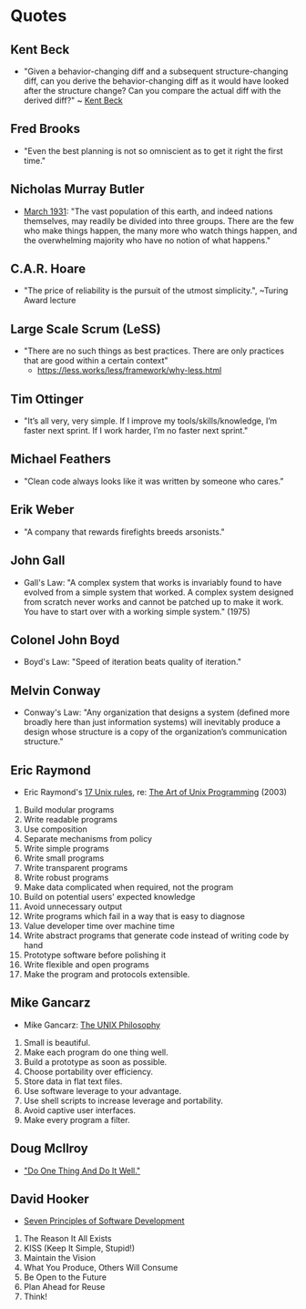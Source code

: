 
# Quotes


## Kent Beck

- "Given a behavior-changing diff and a subsequent structure-changing diff, can you derive the behavior-changing diff as it would have looked after the structure change? Can you compare the actual diff with the derived diff?" ~ [Kent Beck](https://twitter.com/KentBeck/status/1141744893200494592)


## Fred Brooks
- "Even the best planning is not so omniscient as to get it right the first time."


## Nicholas Murray Butler 
- [March 1931](https://quoteinvestigator.com/2018/07/05/make-happen/): "The vast population of this earth, and indeed nations themselves, may readily be divided into three groups. There are the few who make things happen, the many more who watch things happen, and the overwhelming majority who have no notion of what happens." 


## C.A.R. Hoare

- "The price of reliability is the pursuit of the utmost simplicity.", ~Turing Award lecture


## Large Scale Scrum (LeSS)
- "There are no such things as best practices. There are only practices that are good within a certain context"
  + https://less.works/less/framework/why-less.html


## Tim Ottinger
- "It’s all very, very simple. If I improve my tools/skills/knowledge, I’m faster next sprint. If I work harder, I’m no faster next sprint."


## Michael Feathers 
- "Clean code always looks like it was written by someone who cares.”


## Erik Weber 
- "A company that rewards firefights breeds arsonists." 


## John Gall
- Gall's Law: "A complex system that works is invariably found to have evolved from a simple system that worked. A complex system designed from scratch never works and cannot be patched up to make it work. You have to start over with a working simple system." (1975)


## Colonel John Boyd 
- Boyd's Law: "Speed of iteration beats quality of iteration."


## Melvin Conway
- Conway's Law: "Any organization that designs a system (defined more broadly here than just information systems) will  inevitably produce a design whose structure is a copy of the organization’s communication structure."


## Eric Raymond
- Eric Raymond's [17 Unix rules](https://en.wikipedia.org/wiki/Unix_philosophy#Eric_Raymond's_17_Unix_Rules), re: [The
  Art of Unix Programming](https://en.wikipedia.org/wiki/The_Art_of_Unix_Programming) (2003)
1. Build modular programs
2. Write readable programs
3. Use composition
4. Separate mechanisms from policy
5. Write simple programs
6. Write small programs
7. Write transparent programs
8. Write robust programs
9. Make data complicated when required, not the program
10. Build on potential users' expected knowledge
11. Avoid unnecessary output
12. Write programs which fail in a way that is easy to diagnose
13. Value developer time over machine time
14. Write abstract programs that generate code instead of writing code by hand
15. Prototype software before polishing it
16. Write flexible and open programs
17. Make the program and protocols extensible.


## Mike Gancarz
- Mike Gancarz: [The UNIX Philosophy](https://en.wikipedia.org/wiki/Unix_philosophy#Mike_Gancarz:_The_UNIX_Philosophy)
1. Small is beautiful.
2. Make each program do one thing well.
3. Build a prototype as soon as possible.
4. Choose portability over efficiency.
5. Store data in flat text files.
7. Use software leverage to your advantage.
8. Use shell scripts to increase leverage and portability.
9. Avoid captive user interfaces.
10. Make every program a filter.


## Doug McIlroy
- ["Do One Thing And Do It Well."](https://en.wikipedia.org/wiki/Unix_philosophy#Do_One_Thing_and_Do_It_Well)


## David Hooker
- [Seven Principles of Software Development](http://wiki.c2.com/?SevenPrinciplesOfSoftwareDevelopment)
1. The Reason It All Exists
2. KISS (Keep It Simple, Stupid!)
3. Maintain the Vision 
4. What You Produce, Others Will Consume 
5. Be Open to the Future
6. Plan Ahead for Reuse
7. Think!



